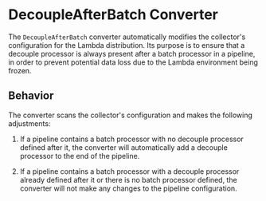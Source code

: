 # DecoupleAfterBatch Converter

The `DecoupleAfterBatch` converter automatically modifies the collector's configuration for the Lambda distribution. Its purpose is to ensure that a decouple processor is always present after a batch processor in a pipeline, in order to prevent potential data loss due to the Lambda environment being frozen.

## Behavior

The converter scans the collector's configuration and makes the following adjustments:

1. If a pipeline contains a batch processor with no decouple processor defined after it, the converter will automatically add a decouple processor to the end of the pipeline.

2. If a pipeline contains a batch processor with a decouple processor already defined after it or there is no batch processor defined, the converter will not make any changes to the pipeline configuration.

